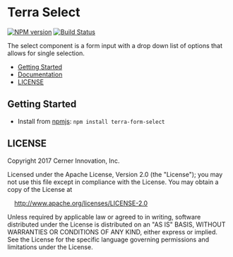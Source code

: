# Terra Select


[![NPM version](https://badgen.net/npm/v/terra-select)](https://www.npmjs.org/package/terra-form-select)
[![Build Status](https://badgen.net/travis/cerner/terra-core)](https://travis-ci.org/cerner/terra-core)

The select component is a form input with a drop down list of options that allows for single selection.

- [Getting Started](#getting-started)
- [Documentation](https://github.com/cerner/terra-core/tree/master/packages/terra-form-select/docs)
- [LICENSE](#license)

## Getting Started

- Install from [npmjs](https://www.npmjs.com): `npm install terra-form-select`

## LICENSE

Copyright 2017 Cerner Innovation, Inc.

Licensed under the Apache License, Version 2.0 (the "License"); you may not use this file except in compliance with the License. You may obtain a copy of the License at

&nbsp;&nbsp;&nbsp;&nbsp;http://www.apache.org/licenses/LICENSE-2.0

Unless required by applicable law or agreed to in writing, software distributed under the License is distributed on an "AS IS" BASIS, WITHOUT WARRANTIES OR CONDITIONS OF ANY KIND, either express or implied. See the License for the specific language governing permissions and limitations under the License.
